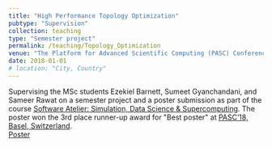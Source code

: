 ```yaml
---
title: "High Performance Topology Optimization"
pubtype: "Supervision"
collection: teaching
type: "Semester project"
permalink: /teaching/Topology_Optimization
venue: "The Platform for Advanced Scientific Computing (PASC) Conference"
date: 2018-01-01
# location: "City, Country"
---
```


Supervising the MSc students Ezekiel Barnett, Sumeet Gyanchandani, and Sameer Rawat on a semester project and a poster submission as part of the course [Software Atelier: Simulation, Data Science & Supercomputing](https://search.usi.ch/en/courses/35260927/software-atelier-simulation-data-science-supercomputing). The poster won the 3rd place runner-up award for "Best poster" at [PASC’18, Basel, Switzerland](https://pasc18.pasc-conference.org/).<br>
[Poster](http://DmsPas.github.io/files/PASC18_Poster_Final.pdf)